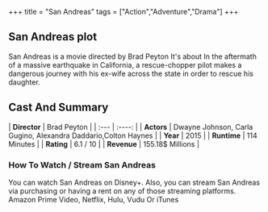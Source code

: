 +++
title = "San Andreas"
tags = ["Action","Adventure","Drama"]
+++
## San Andreas plot
San Andreas is a movie directed by Brad Peyton It's about In the aftermath of a massive earthquake in California, a rescue-chopper pilot makes a dangerous journey with his ex-wife across the state in order to rescue his daughter.
## Cast And Summary
| **Director**      | Brad Peyton |
    | :---        |    :----:   |
    |  **Actors** | Dwayne Johnson, Carla Gugino, Alexandra Daddario,Colton Haynes |
    | **Year**   | 2015    |
    |  **Runtime** | 114 Minutes |
    |  **Rating** | 6.1 / 10 | 
    |  **Revenue** | 155.18$ Millions |
### How To Watch / Stream San Andreas
You can watch San Andreas on Disney+.
Also, you can stream San Andreas via purchasing or having a rent on any of those streaming platforms.
Amazon Prime Video, Netflix, Hulu, Vudu Or iTunes